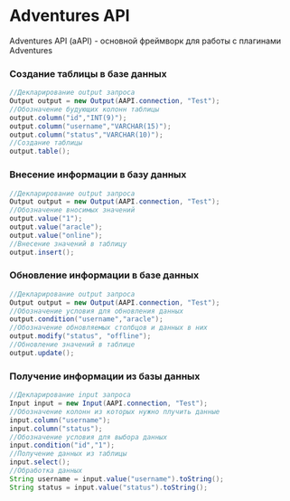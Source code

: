 # Adventures API
Adventures API (aAPI) - основной фреймворк для работы с плагинами Adventures
### Создание таблицы в базе данных
```java
//Декларирование output запроса
Output output = new Output(AAPI.connection, "Test");
//Обозначение будующих колонн таблицы
output.column("id","INT(9)");
output.column("username","VARCHAR(15)");
output.column("status","VARCHAR(10)");
//Создание таблицы
output.table();
```
### Внесение информации в базу данных
```java
//Декларирование output запроса
Output output = new Output(AAPI.connection, "Test");
//Обозначение вносимых значений
output.value("1");
output.value("aracle");
output.value("online");
//Внесение значений в таблицу
output.insert();
```
### Обновление информации в базе данных
```java
//Декларирование output запроса
Output output = new Output(AAPI.connection, "Test");
//Обозначение условия для обновления данных
output.condition("username","aracle");
//Обозначение обновляемых столбцов и данных в них
output.modify("status", "offline");
//Обновление значений в таблице
output.update();
```
### Получение информации из базы данных
```java
//Декларирование input запроса
Input input = new Input(AAPI.connection, "Test");
//Обозначение колонн из которых нужно плучить данные
input.column("username");
input.column("status");
//Обозначение условия для выбора данных
input.condition("id","1");
//Получение данных из таблицы
input.select();
//Обработка данных
String username = input.value("username").toString();
String status = input.value("status").toString();
```
